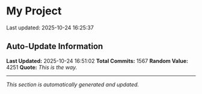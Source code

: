 # My Project


Last updated: 2025-10-24 16:25:37






































































































































































































































































































































































































































































































































































































































































































































































































































































































































































































































































































































































































































































































































































































































































































































































































































































































































































































































































































































































































































## Auto-Update Information

**Last Updated:** 2025-10-24 16:51:02
**Total Commits:** 1567
**Random Value:** 4251
**Quote:** _This is the way._

---
_This section is automatically generated and updated._